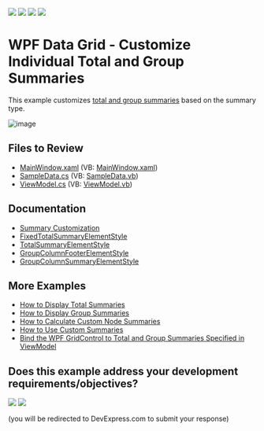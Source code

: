 <!-- default badges list -->
![](https://img.shields.io/endpoint?url=https://codecentral.devexpress.com/api/v1/VersionRange/128653230/24.2.1%2B)
[![](https://img.shields.io/badge/Open_in_DevExpress_Support_Center-FF7200?style=flat-square&logo=DevExpress&logoColor=white)](https://supportcenter.devexpress.com/ticket/details/E4998)
[![](https://img.shields.io/badge/📖_How_to_use_DevExpress_Examples-e9f6fc?style=flat-square)](https://docs.devexpress.com/GeneralInformation/403183)
[![](https://img.shields.io/badge/💬_Leave_Feedback-feecdd?style=flat-square)](#does-this-example-address-your-development-requirementsobjectives)
<!-- default badges end -->

# WPF Data Grid - Customize Individual Total and Group Summaries

This example customizes [total and group summaries](https://docs.devexpress.com/WPF/7354/controls-and-libraries/data-grid/data-summaries) based on the summary type.

![image](https://user-images.githubusercontent.com/65009440/204809396-25af569b-5b66-48c7-a34b-5c10a19d663c.png)

## Files to Review

* [MainWindow.xaml](./CS/DXSample/MainWindow.xaml) (VB: [MainWindow.xaml](./VB/DXSample/MainWindow.xaml))
* [SampleData.cs](./CS/DXSample/Data/SampleData.cs) (VB: [SampleData.vb](./VB/DXSample/Data/SampleData.vb))
* [ViewModel.cs](./CS/DXSample/Data/ViewModel.cs) (VB: [ViewModel.vb](./VB/DXSample/Data/ViewModel.vb))

## Documentation

* [Summary Customization](https://docs.devexpress.com/WPF/400200/controls-and-libraries/data-grid/data-summaries/summary-customization)
* [FixedTotalSummaryElementStyle](https://docs.devexpress.com/WPF/DevExpress.Xpf.Grid.DataViewBase.FixedTotalSummaryElementStyle)
* [TotalSummaryElementStyle](https://docs.devexpress.com/WPF/DevExpress.Xpf.Grid.DataViewBase.TotalSummaryElementStyle)
* [GroupColumnFooterElementStyle](https://docs.devexpress.com/WPF/DevExpress.Xpf.Grid.TableView.GroupColumnFooterElementStyle)
* [GroupColumnSummaryElementStyle](https://docs.devexpress.com/WPF/DevExpress.Xpf.Grid.GridViewBase.GroupColumnSummaryElementStyle)

## More Examples

* [How to Display Total Summaries](https://github.com/DevExpress-Examples/how-to-display-total-summaries-e1636)
* [How to Display Group Summaries](https://github.com/DevExpress-Examples/how-to-display-group-summaries-e1637)
* [How to Calculate Custom Node Summaries](https://github.com/DevExpress-Examples/how-to-calculate-custom-node-summaries-in-treelistview-t506349)
* [How to Use Custom Summaries](https://github.com/DevExpress-Examples/how-to-summarize-empty-cells-e948)
* [Bind the WPF GridControl to Total and Group Summaries Specified in ViewModel](https://github.com/DevExpress-Examples/wpf-mvvm-how-to-bind-the-gridcontrol-to-total-and-group-summaries-specified-in-viewmodel)
<!-- feedback -->
## Does this example address your development requirements/objectives?

[<img src="https://www.devexpress.com/support/examples/i/yes-button.svg"/>](https://www.devexpress.com/support/examples/survey.xml?utm_source=github&utm_campaign=wpf-data-grid-customize-individual-total-and-group-summaries&~~~was_helpful=yes) [<img src="https://www.devexpress.com/support/examples/i/no-button.svg"/>](https://www.devexpress.com/support/examples/survey.xml?utm_source=github&utm_campaign=wpf-data-grid-customize-individual-total-and-group-summaries&~~~was_helpful=no)

(you will be redirected to DevExpress.com to submit your response)
<!-- feedback end -->
